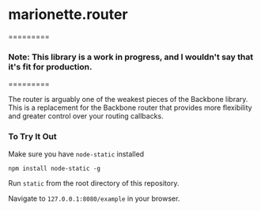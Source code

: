 # marionette.router

=========
### Note: This library is a work in progress, and I wouldn't say that it's fit for production.
=========

The router is arguably one of the weakest pieces of the Backbone library. This is a
replacement for the Backbone router that provides more flexibility and greater control
over your routing callbacks.

### To Try It Out

Make sure you have `node-static` installed

`npm install node-static -g`

Run `static` from the root directory of this repository.

Navigate to `127.0.0.1:8080/example` in your browser.
